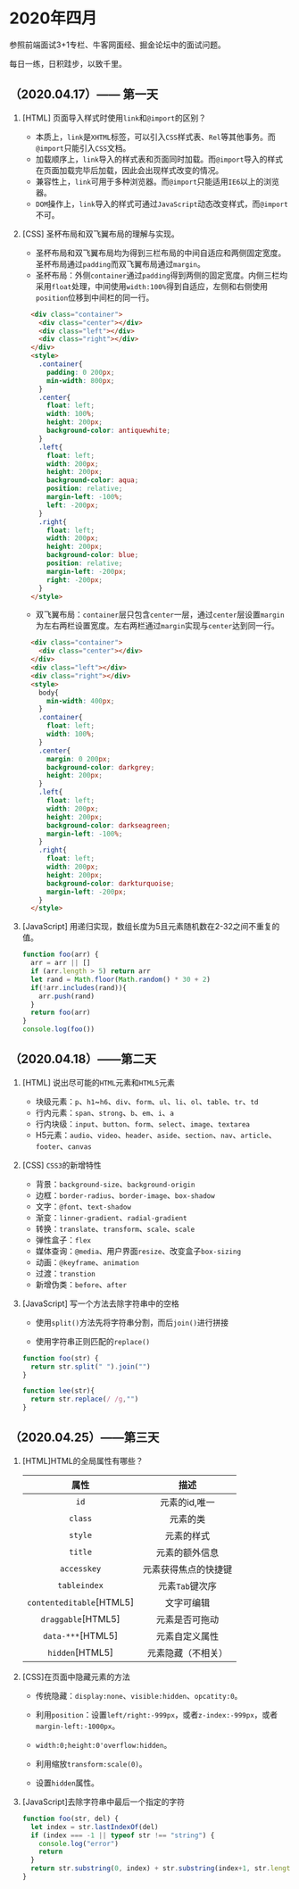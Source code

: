 # 2020年四月

参照前端面试3+1专栏、牛客网面经、掘金论坛中的面试问题。

每日一练，日积跬步，以致千里。

## （2020.04.17）—— 第一天

1. [HTML] 页面导入样式时使用`link`和`@import`的区别？
   + 本质上，`link`是`XHTML`标签，可以引入`CSS`样式表、`Rel`等其他事务。而`@import`只能引入`CSS`文档。
   + 加载顺序上，`link`导入的样式表和页面同时加载。而`@import`导入的样式在页面加载完毕后加载，因此会出现样式改变的情况。
   + 兼容性上，`link`可用于多种浏览器。而`@import`只能适用`IE6`以上的浏览器。
   + `DOM`操作上，`link`导入的样式可通过`JavaScript`动态改变样式，而`@import`不可。
   
2. [CSS] 圣杯布局和双飞翼布局的理解与实现。

   + 圣杯布局和双飞翼布局均为得到三栏布局的中间自适应和两侧固定宽度。圣杯布局通过`padding`而双飞翼布局通过`margin`。
   + 圣杯布局：外侧`container`通过`padding`得到两侧的固定宽度。内侧三栏均采用`float`处理，中间使用`width:100%`得到自适应，左侧和右侧使用`position`位移到中间栏的同一行。

   ```html
     <div class="container">
       <div class="center"></div>
       <div class="left"></div>
       <div class="right"></div>
     </div>
     <style>
       .container{
         padding: 0 200px;
         min-width: 800px;
       }
       .center{
         float: left;
         width: 100%;
         height: 200px;
         background-color: antiquewhite;
       }
       .left{
         float: left;
         width: 200px;
         height: 200px;
         background-color: aqua;
         position: relative;
         margin-left: -100%;
         left: -200px;
       }
       .right{
         float: left;
         width: 200px;
         height: 200px;
         background-color: blue;
         position: relative;
         margin-left: -200px;
         right: -200px;
       }
     </style>
   ```

   + 双飞翼布局：`container`层只包含`center`一层，通过`center`层设置`margin`为左右两栏设置宽度。左右两栏通过`margin`实现与`center`达到同一行。

   ```html
     <div class="container">
       <div class="center"></div>
     </div>
     <div class="left"></div>
     <div class="right"></div>
     <style>
       body{
         min-width: 400px;
       }
       .container{
         float: left;
         width: 100%;
       }
       .center{
         margin: 0 200px;
         background-color: darkgrey;
         height: 200px;
       }
       .left{
         float: left;
         width: 200px;
         height: 200px;
         background-color: darkseagreen;
         margin-left: -100%;
       }
       .right{
         float: left;
         width: 200px;
         height: 200px;
         background-color: darkturquoise;
         margin-left: -200px;
       }
     </style>
   ```

3. [JavaScript] 用递归实现，数组长度为5且元素随机数在2-32之间不重复的值。

   ```javascript
   function foo(arr) {
     arr = arr || []
     if (arr.length > 5) return arr
     let rand = Math.floor(Math.random() * 30 + 2)
     if(!arr.includes(rand)){
       arr.push(rand)
     }
     return foo(arr)
   }
   console.log(foo())
   ```

## （2020.04.18）——第二天

1. [HTML] 说出尽可能的`HTML`元素和`HTML5`元素

   + 块级元素：`p`、`h1`~`h6`、`div`、`form`、`ul`、`li`、`ol`、`table`、`tr`、`td`
   + 行内元素：`span`、`strong`、`b`、`em`、`i`、`a`
   + 行内块级：`input`、`button`、`form`、`select`、`image`、`textarea`
   + H5元素：`audio`、`video`、`header`、`aside`、`section`、`nav`、`article`、`footer`、`canvas`

2. [CSS] `CSS3`的新增特性

   + 背景：`background-size`、`background-origin`
   + 边框：`border-radius`、`border-image`、`box-shadow`
   + 文字：`@font`、`text-shadow`
   + 渐变：`linner-gradient`、`radial-gradient`
   + 转换：`translate`、`transform`、`scale`、`scale`
   + 弹性盒子：`flex`
   + 媒体查询：`@media`、用户界面`resize`、改变盒子`box-sizing`
   + 动画：`@keyframe`、`animation`
   + 过渡：`transtion`
   + 新增伪类：`before`、`after`

3. [JavaScript]  写一个方法去除字符串中的空格

   + 使用`split()`方法先将字符串分割，而后`join()`进行拼接

   + 使用字符串正则匹配的`replace()`

   ```javascript
   function foo(str) {
     return str.split(" ").join("")
   }
   
   function lee(str){
     return str.replace(/ /g,"")
   }
   ```

## （2020.04.25）——第三天

1. [HTML]HTML的全局属性有哪些？

   |           属性           |         描述         |
   | :----------------------: | :------------------: |
   |           `id`           |    元素的id,唯一     |
   |         `class`          |       元素的类       |
   |         `style`          |      元素的样式      |
   |         `title`          |    元素的额外信息    |
   |       `accesskey`        | 元素获得焦点的快捷键 |
   |       `tableindex`       |   元素`Tab`键次序    |
   | `contenteditable`[HTML5] |      文字可编辑      |
   |    `draggable`[HTML5]    |    元素是否可拖动    |
   |    `data-***`[HTML5]     |    元素自定义属性    |
   |     `hidden`[HTML5]      |  元素隐藏（不相关）  |

2. [CSS]在页面中隐藏元素的方法

   + 传统隐藏：`display:none`、`visible:hidden`、`opcatity:0`。

   + 利用`position`：设置`left/right:-999px`，或者`z-index:-999px`，或者`margin-left:-1000px`。
   + `width:0;height:0'overflow:hidden`。
   + 利用缩放`transform:scale(0)`。
   + 设置`hidden`属性。

3. [JavaScript]去除字符串中最后一个指定的字符

   ```javascript
   function foo(str, del) {
     let index = str.lastIndexOf(del)
     if (index === -1 || typeof str !== "string") {
       console.log("error")
       return
     }
     return str.substring(0, index) + str.substring(index+1, str.length)
   }
   ```

   

   